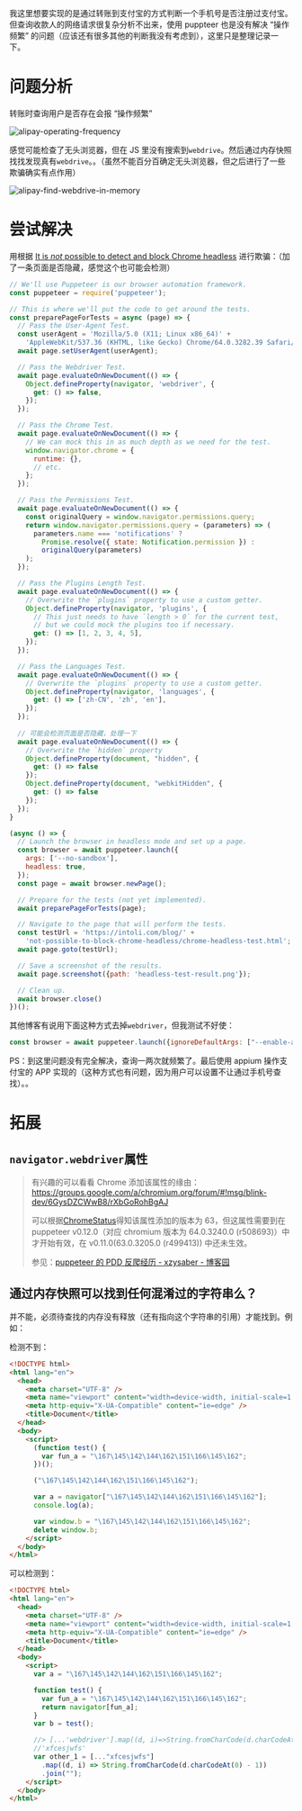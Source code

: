 我这里想要实现的是通过转账到支付宝的方式判断一个手机号是否注册过支付宝。但查询收款人的网络请求很复杂分析不出来，使用 puppteer 也是没有解决 “操作频繁” 的问题（应该还有很多其他的判断我没有考虑到），这里只是整理记录一下。

# 问题分析

转账时查询用户是否存在会报 “操作频繁”

![alipay-operating-frequency](./images/alipay-operating-frequency.png)

感觉可能检查了无头浏览器，但在 JS 里没有搜索到`webdrive`。然后通过内存快照找找发现真有`webdrive`。。（虽然不能百分百确定无头浏览器，但之后进行了一些欺骗确实有点作用）

![alipay-find-webdrive-in-memory](./images/alipay-find-webdrive-in-memory.png)

# 尝试解决

用根据 [It is _not_ possible to detect and block Chrome headless](https://intoli.com/blog/not-possible-to-block-chrome-headless/) 进行欺骗：（加了一条页面是否隐藏，感觉这个也可能会检测）

```js
// We'll use Puppeteer is our browser automation framework.
const puppeteer = require('puppeteer');

// This is where we'll put the code to get around the tests.
const preparePageForTests = async (page) => {
  // Pass the User-Agent Test.
  const userAgent = 'Mozilla/5.0 (X11; Linux x86_64)' +
    'AppleWebKit/537.36 (KHTML, like Gecko) Chrome/64.0.3282.39 Safari/537.36';
  await page.setUserAgent(userAgent);

  // Pass the Webdriver Test.
  await page.evaluateOnNewDocument(() => {
    Object.defineProperty(navigator, 'webdriver', {
      get: () => false,
    });
  });

  // Pass the Chrome Test.
  await page.evaluateOnNewDocument(() => {
    // We can mock this in as much depth as we need for the test.
    window.navigator.chrome = {
      runtime: {},
      // etc.
    };
  });

  // Pass the Permissions Test.
  await page.evaluateOnNewDocument(() => {
    const originalQuery = window.navigator.permissions.query;
    return window.navigator.permissions.query = (parameters) => (
      parameters.name === 'notifications' ?
        Promise.resolve({ state: Notification.permission }) :
        originalQuery(parameters)
    );
  });

  // Pass the Plugins Length Test.
  await page.evaluateOnNewDocument(() => {
    // Overwrite the `plugins` property to use a custom getter.
    Object.defineProperty(navigator, 'plugins', {
      // This just needs to have `length > 0` for the current test,
      // but we could mock the plugins too if necessary.
      get: () => [1, 2, 3, 4, 5],
    });
  });

  // Pass the Languages Test.
  await page.evaluateOnNewDocument(() => {
    // Overwrite the `plugins` property to use a custom getter.
    Object.defineProperty(navigator, 'languages', {
      get: () => ['zh-CN', 'zh', 'en'],
    });
  });
    
  // 可能会检测页面是否隐藏，处理一下
  await page.evaluateOnNewDocument(() => {
    // Overwrite the `hidden` property
    Object.defineProperty(document, "hidden", {
      get: () => false
    });
    Object.defineProperty(document, "webkitHidden", {
      get: () => false
    });
  });
}

(async () => {
  // Launch the browser in headless mode and set up a page.
  const browser = await puppeteer.launch({
    args: ['--no-sandbox'],
    headless: true,
  });
  const page = await browser.newPage();

  // Prepare for the tests (not yet implemented).
  await preparePageForTests(page);

  // Navigate to the page that will perform the tests.
  const testUrl = 'https://intoli.com/blog/' +
    'not-possible-to-block-chrome-headless/chrome-headless-test.html';
  await page.goto(testUrl);

  // Save a screenshot of the results.
  await page.screenshot({path: 'headless-test-result.png'});

  // Clean up.
  await browser.close()
})();
```

其他博客有说用下面这种方式去掉`webdriver`，但我测试不好使：

```js
const browser = await puppeteer.launch({ignoreDefaultArgs: ["--enable-automation"]});
```

PS：到这里问题没有完全解决，查询一两次就频繁了。最后使用 appium 操作支付宝的 APP 实现的（这种方式也有问题，因为用户可以设置不让通过手机号查找）。。

# 拓展

## `navigator.webdriver`属性

> 有兴趣的可以看看 Chrome 添加该属性的缘由：<https://groups.google.com/a/chromium.org/forum/#!msg/blink-dev/6GysDZCWwB8/rXbGoRohBgAJ>
>
> 可以根据[ChromeStatus](https://www.chromestatus.com/feature/6216034532982784)得知该属性添加的版本为 63，但这属性需要到在 puppeteer v0.12.0（对应 chromium 版本为 64.0.3240.0 (r508693)）中才开始有效，在 v0.11.0(63.0.3205.0 (r499413)) 中还未生效。
>
> 参见：[puppeteer 的 PDD 反爬经历 - xzysaber - 博客园](https://www.cnblogs.com/xzysaber/p/9719493.html)

## 通过内存快照可以找到任何混淆过的字符串么？

并不能，必须待查找的内存没有释放（还有指向这个字符串的引用）才能找到。例如：

检测不到：

```html
<!DOCTYPE html>
<html lang="en">
  <head>
    <meta charset="UTF-8" />
    <meta name="viewport" content="width=device-width, initial-scale=1.0" />
    <meta http-equiv="X-UA-Compatible" content="ie=edge" />
    <title>Document</title>
  </head>
  <body>
    <script>
      (function test() {
        var fun_a = "\167\145\142\144\162\151\166\145\162";
      })();

      ("\167\145\142\144\162\151\166\145\162");

      var a = navigator["\167\145\142\144\162\151\166\145\162"];
      console.log(a);

      var window.b = "\167\145\142\144\162\151\166\145\162";
      delete window.b;
    </script>
  </body>
</html>
```

可以检测到：

```html
<!DOCTYPE html>
<html lang="en">
  <head>
    <meta charset="UTF-8" />
    <meta name="viewport" content="width=device-width, initial-scale=1.0" />
    <meta http-equiv="X-UA-Compatible" content="ie=edge" />
    <title>Document</title>
  </head>
  <body>
    <script>
      var a = "\167\145\142\144\162\151\166\145\162";

      function test() {
        var fun_a = "\167\145\142\144\162\151\166\145\162";
        return navigator[fun_a];
      }
      var b = test();

      //> [...'webdriver'].map((d, i)=>String.fromCharCode(d.charCodeAt(0) + 1)).join('')
      //'xfcesjwfs'
      var other_1 = [..."xfcesjwfs"]
        .map((d, i) => String.fromCharCode(d.charCodeAt(0) - 1))
        .join("");
    </script>
  </body>
</html>
```
